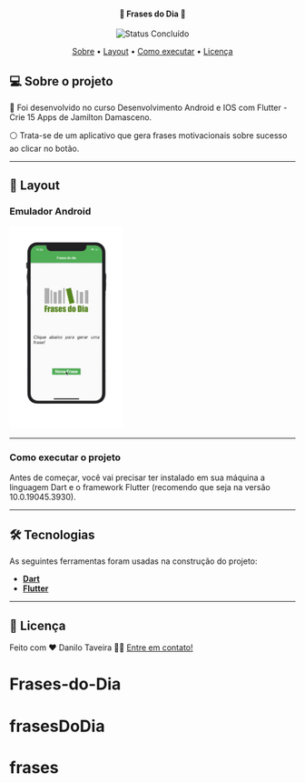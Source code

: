 <h4 align="center"> 
	🚧 Frases do Dia 🚧
</h4>

<p align="center">
	<img alt="Status Concluído" src="https://img.shields.io/badge/STATUS-CONCLU%C3%8DDO-brightgreen">
</p>

<p align="center">
 <a href="#-sobre-o-projeto">Sobre</a> •
 <a href="#-layout">Layout</a> • 
 <a href="#-como-executar-o-projeto">Como executar</a> • 
 <a href="#user-content--licença">Licença</a>
</p>


## 💻 Sobre o projeto

📄 Foi desenvolvido no curso Desenvolvimento Android e IOS com Flutter -Crie 15 Apps de Jamilton Damasceno.

⚪ Trata-se de um aplicativo que gera frases motivacionais sobre sucesso ao clicar no botão.


---


## 🎨 Layout

### Emulador Android

<p align="start">
  <img alt="Nome do Projeto" title="Nome do Projeto" src="images/resultado.png" width="200px">
</p>


---


### Como executar o projeto

Antes de começar, você vai precisar ter instalado em sua máquina a linguagem Dart e o framework Flutter (recomendo que seja na versão 10.0.19045.3930).


---


## 🛠 Tecnologias

As seguintes ferramentas foram usadas na construção do projeto:

-   **[Dart](https://dart.dev)**
-   **[Flutter](https://flutter.dev)**

---

## 📝 Licença

Feito com ❤️ Danilo Taveira 👋🏽 [Entre em contato!](https://www.linkedin.com/in/danilo-taveira/)
# Frases-do-Dia
# frasesDoDia
# frases
